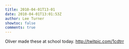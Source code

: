 ```yaml
---
title: 2010-04-01T13-01
date: 2010-04-01T13:01:53Z
author: Lee Turner
showtoc: false
comments: true
---
```


Oliver made these at school today.  http://twitpic.com/1cdtrr

